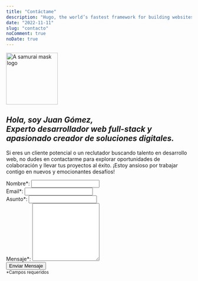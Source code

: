 ```yaml
---
title: "Contáctame"
description: "Hugo, the world’s fastest framework for building websites"
date: "2022-11-11"
slug: "contacto"
noComment: true
noDate: true
---
```


<div class="featured-banner">
  <img src="/samurai-logo.svg"
    class="profile-image"
    alt="A samurai mask logo"
    width="140">

  <h2 style="font-style: italic;">Hola, soy <span style="color: var(--bold-with-gold);">Juan Gómez</span>,<br>
  Experto desarrollador web full-stack y apasionado creador de soluciones digitales.</h2>
  <p>Si eres un cliente potencial o un reclutador buscando talento en desarrollo web, no dudes en contactarme para explorar
    oportunidades de colaboración y llevar tus proyectos al éxito. ¡Estoy ansioso por trabajar contigo en nuevos y emocionantes desafíos!</p>
</div>

<div class="form-container">
  <form
    id="contact-form"
    method="post"
    class="responsive-form"
  >
    <div class="field-container">
      <label for="name">Nombre*:</label>
      <input type="text" id="name" name="name" required>
    </div>
    <div class="field-container">
      <label for="email">Email*:</label>
      <input type="email" id="email" name="email" required>
    </div>
    <div class="field-container">
      <label for="subject">Asunto*:</label>
      <input type="text" id="subject" name="subject" required>
    </div>
    <div class="field-container">
      <label for="message">Mensaje*:</label>
      <textarea id="message" name="message" rows="10" required></textarea>
    </div>
    <div class="g-recaptcha" data-sitekey="6LfH2-oiAAAAAO8yeRMVEugLESUVWaUe8qUtTNCn"
    aria-label="Por favor, complete el reCAPTCHA para verificar que no eres un robot."></div>
    <button type="submit">Enviar Mensaje</button>
    <br>
    <small>*Campos requeridos</small>
  </form>
</div>

<link href="https://cdn.jsdelivr.net/npm/@sweetalert2/theme-dark@4/dark.css" rel="stylesheet">
<script src="https://cdn.jsdelivr.net/npm/sweetalert2@11/dist/sweetalert2.min.js"></script>

<script>
  // Load reCAPTCHA API script
  var reCaptchaScript = document.createElement('script');
  reCaptchaScript.src = 'https://www.google.com/recaptcha/api.js';
  document.head.appendChild(reCaptchaScript);

  // Add event listener to contact form
  var form = document.getElementById('contact-form');
  form.addEventListener('submit', function(event) {
    event.preventDefault();

    // Get form data
    var name = document.getElementById('name').value;
    var email = document.getElementById('email').value;
    var subject = 'New message from JUANING.dev';
    var message = document.getElementById('message').value;
    var recaptchaResponse = grecaptcha.getResponse();

    // Verify reCAPTCHA response
    var response = grecaptcha.getResponse();
    if (!response) {
      Swal.fire({
        icon: 'error',
        title: 'Oh no...',
        text: 'Por favor completa la verificación reCAPTCHA.'
      });

      return;
    }

    // Send form data to Mailgun API
    var xhr = new XMLHttpRequest();
    xhr.open('POST', 'https://formsubmit.co/ajax/contact@juaning.dev');
    xhr.setRequestHeader('Content-Type', 'application/json');
    xhr.setRequestHeader('Accept', 'application/json');
    xhr.onreadystatechange = function() {
      if (xhr.readyState === XMLHttpRequest.DONE) {
        if (xhr.status === 200) {

          Swal.fire({
            icon: 'success',
            title: '¡Gracias por contactarme!',
            text: 'Agradezco tu interés y personalmente te responderé tan pronto como sea posible.'
          });

          // Clear form fields
          document.getElementById('contact-form').reset();
          grecaptcha.reset();
        } else {
          Swal.fire({
            icon: 'error',
            title: 'Oh no...',
            text: 'Lo siento, parece que algo salió mal con el envío. Te sugiero que lo intente de nuevo más tarde.'
          });
        }
      }
    };

    // Prepare form data as JSON
    var formData = {
      'name': name,
      'email': email,
      'subject': subject,
      'message': message
    };

    // Convert form data to JSON string
    var jsonData = JSON.stringify(formData);

    // Send form data to Firebase Function endpoint
    xhr.send(jsonData);
  });

  // Make reCaptcha compliance 508 valid.
  function addAriaLabelToRecaptcha() {
    const recaptchaContainer = document.getElementById('g-recaptcha-response');

    if (recaptchaContainer) {
      recaptchaContainer.setAttribute('aria-label', 'Esta es una respuesta de reCAPTCHA');
    }
  }

  // Create a new observer and specify what to observe
  const observer = new MutationObserver(addAriaLabelToRecaptcha);

  // Configure the observer to watch for changes in the target node's child list
  const config = { childList: true };

  // Start observing the target node for configured mutations
  observer.observe(document.body, config);
</script>
